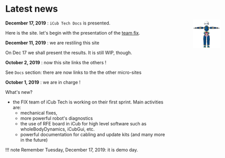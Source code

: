 
<div style="position:fixed;top:140px;left:85%;">
    <img src="./gif/icub-rotate.gif" width="60%" height="60%">
</div>

# Latest news


__December 17, 2019__ :  `iCub Tech Docs` is presented.

Here is the site. let's begin with  the presentation of the [team fix](https://icub-tech-iit.github.io/documentation/mkdocs/PI01/site/ "team fix").


__December 11, 2019__ :  we are restiling this site

On Dec 17 we shall present the results. It is still WIP, though.


__October 2, 2019__ : now this site links the others !

See `Docs` section: there are now links to the the other micro-sites



__October 1, 2019__ : we are in charge !

What's new?

- the FIX team of iCub Tech is working on their first sprint. Main activities are:
  - mechanical fixes,
  - more powerful robot's diagnostics
  - the use of RFE board in iCub for high level software such as wholeBodyDynamics, iCubGui, etc.
  - powerful documentation for cabling and update kits (and many more in the future)



!!! note
    Remember Tuesday, December 17, 2019: it is demo day.

<!-- rem it
!!! tip
    If you like to partecipate, please contact us.
-->